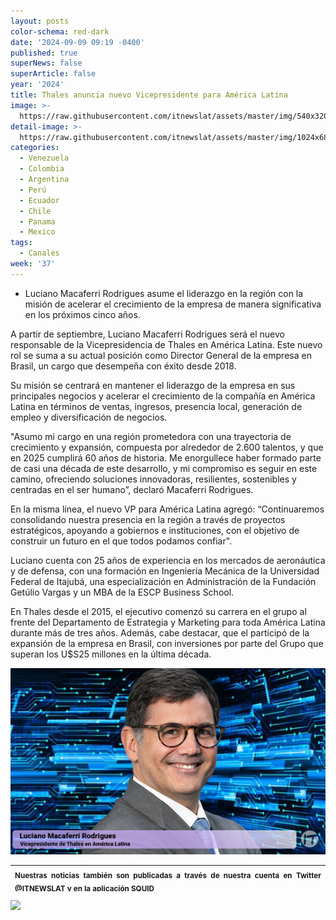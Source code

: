 ```yaml
---
layout: posts
color-schema: red-dark
date: '2024-09-09 09:19 -0400'
published: true
superNews: false
superArticle: false
year: '2024'
title: Thales anuncia nuevo Vicepresidente para América Latina
image: >-
  https://raw.githubusercontent.com/itnewslat/assets/master/img/540x320/Luciano-Macaferri-p.jpg
detail-image: >-
  https://raw.githubusercontent.com/itnewslat/assets/master/img/1024x680/Luciano-Macaferri-g.jpg
categories:
  - Venezuela
  - Colombia
  - Argentina
  - Perú
  - Ecuador
  - Chile
  - Panama
  - Mexico
tags:
  - Canales
week: '37'
---
```

- Luciano Macaferri Rodrigues asume el liderazgo en la región con la misión de acelerar el crecimiento de la empresa de manera significativa en los próximos cinco años.

A partir de septiembre, Luciano Macaferri Rodrigues será el nuevo responsable de la Vicepresidencia de Thales en América Latina. Este nuevo rol se suma a su actual posición como Director General de la empresa en Brasil, un cargo que desempeña con éxito desde 2018. 

Su misión se centrará en mantener el liderazgo de la empresa en sus principales negocios y acelerar el crecimiento de la compañía en América Latina en términos de ventas, ingresos, presencia local, generación de empleo y diversificación de negocios.

"Asumo mi cargo en una región prometedora con una trayectoria de crecimiento y expansión, compuesta por alrededor de 2.600 talentos, y que en 2025 cumplirá 60 años de historia. Me enorgullece haber formado parte de casi una década de este desarrollo, y mi compromiso es seguir en este camino, ofreciendo soluciones innovadoras, resilientes, sostenibles y centradas en el ser humano”, declaró Macaferri Rodrigues. 

En la misma línea, el nuevo VP para América Latina agregó: “Continuaremos consolidando nuestra presencia en la región a través de proyectos estratégicos, apoyando a gobiernos e instituciones, con el objetivo de construir un futuro en el que todos podamos confiar".

Luciano cuenta con 25 años de experiencia en los mercados de aeronáutica y de defensa, con una formación en Ingeniería Mecánica de la Universidad Federal de Itajubá, una especialización en Administración de la Fundación Getúlio Vargas y un MBA de la ESCP Business School. 

En Thales desde el 2015, el ejecutivo comenzó su carrera en el grupo al frente del Departamento de Estrategia y Marketing para toda América Latina durante más de tres años. Además, cabe destacar, que el participó de la expansión de la empresa en Brasil, con inversiones por parte del Grupo que superan los U$S25 millones en la última década.  

![](https://raw.githubusercontent.com/itnewslat/assets/master/img/540x320/Luciano-Macaferri-p.jpg)

<table style="height: 42px;" width="569">
<tbody>
<tr>
<td style="text-align: justify;"><sub><strong>Nuestras noticias también son publicadas a través de nuestra cuenta en Twitter <a href="https://twitter.com/itnewslat?lang=es">@ITNEWSLAT</a> y en la aplicación <a href="https://squidapp.co/en/">SQUID</a></strong></sub></td>
</tr>
</tbody>
</table>

<img src="https://tracker.metricool.com/c3po.jpg?hash=56f88a41e39ab42c063cc51676587a04"/>